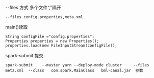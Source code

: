 --files  方式  多个文件“,”隔开

```
--files config.properties,meta.xml 
```
main()读取

```
String configFile ="config.properties";
Properties properties = new Properties();
properties.load(new FileInputStream(configFile));
```

spark-submit 提交

```
spark-submit    --master yarn --deploy-mode cluster     --files meta.xml  --class   com.spark.MainClass   bml-canal.jar  参数
```
